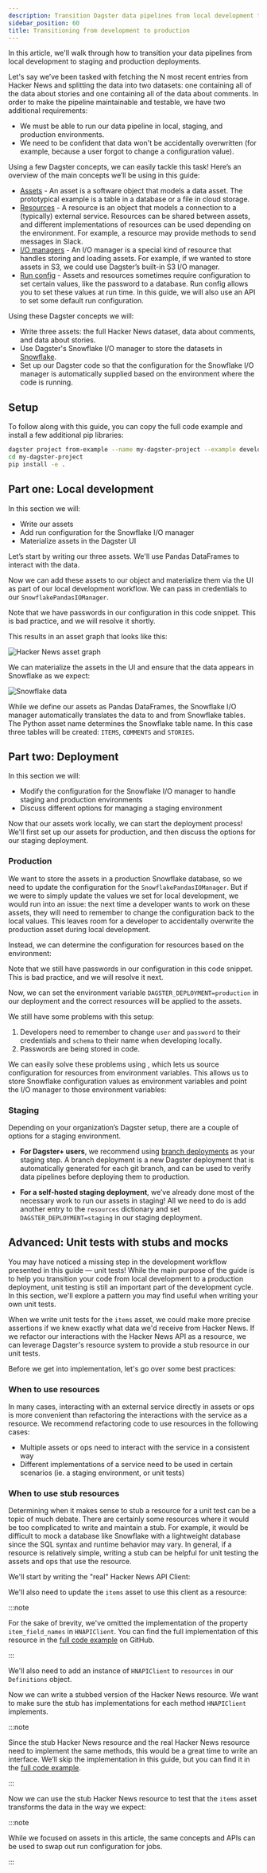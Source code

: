 ```yaml
---
description: Transition Dagster data pipelines from local development to staging and production deployments.
sidebar_position: 60
title: Transitioning from development to production
---
```


In this article, we'll walk through how to transition your data pipelines from local development to staging and production deployments.

Let's say we’ve been tasked with fetching the N most recent entries from Hacker News and splitting the data into two datasets: one containing all of the data about stories and one containing all of the data about comments. In order to make the pipeline maintainable and testable, we have two additional requirements:

- We must be able to run our data pipeline in local, staging, and production environments.
- We need to be confident that data won't be accidentally overwritten (for example, because a user forgot to change a configuration value).

Using a few Dagster concepts, we can easily tackle this task! Here’s an overview of the main concepts we’ll be using in this guide:

- [Assets](/guides/build/assets/) - An asset is a software object that models a data asset. The prototypical example is a table in a database or a file in cloud storage.
- [Resources](/guides/build/external-resources) - A resource is an object that models a connection to a (typically) external service. Resources can be shared between assets, and different implementations of resources can be used depending on the environment. For example, a resource may provide methods to send messages in Slack.
- [I/O managers](/guides/build/io-managers/) - An I/O manager is a special kind of resource that handles storing and loading assets. For example, if we wanted to store assets in S3, we could use Dagster’s built-in S3 I/O manager.
- [Run config](/guides/operate/configuration/run-configuration) - Assets and resources sometimes require configuration to set certain values, like the password to a database. Run config allows you to set these values at run time. In this guide, we will also use an API to set some default run configuration.

Using these Dagster concepts we will:

- Write three assets: the full Hacker News dataset, data about comments, and data about stories.
- Use Dagster's Snowflake I/O manager to store the datasets in [Snowflake](https://www.snowflake.com/).
- Set up our Dagster code so that the configuration for the Snowflake I/O manager is automatically supplied based on the environment where the code is running.

## Setup

<CodeReferenceLink filePath="examples/development_to_production" />

To follow along with this guide, you can copy the full code example and install a few additional pip libraries:

```bash
dagster project from-example --name my-dagster-project --example development_to_production
cd my-dagster-project
pip install -e .
```

## Part one: Local development

In this section we will:

- Write our assets
- Add run configuration for the Snowflake I/O manager
- Materialize assets in the Dagster UI

Let’s start by writing our three assets. We'll use Pandas DataFrames to interact with the data.

<CodeExample
  path="docs_snippets/docs_snippets/guides/dagster/development_to_production/assets.py"
  startAfter="start_assets"
  endBefore="end_assets"
/>

Now we can add these assets to our <PyObject section="definitions" module="dagster" object="Definitions" /> object and materialize them via the UI as part of our local development workflow. We can pass in credentials to our `SnowflakePandasIOManager`.

<CodeExample
  path="docs_snippets/docs_snippets/guides/dagster/development_to_production/repository/repository_v1.py"
  startAfter="start"
  endBefore="end"
/>

Note that we have passwords in our configuration in this code snippet. This is bad practice, and we will resolve it shortly.

This results in an asset graph that looks like this:

![Hacker News asset graph](/images/guides/deploy/hacker_news_asset_graph.png)

We can materialize the assets in the UI and ensure that the data appears in Snowflake as we expect:

![Snowflake data](/images/guides/deploy/snowflake_data.png)

While we define our assets as Pandas DataFrames, the Snowflake I/O manager automatically translates the data to and from Snowflake tables. The Python asset name determines the Snowflake table name. In this case three tables will be created: `ITEMS`, `COMMENTS` and `STORIES`.

## Part two: Deployment

In this section we will:

- Modify the configuration for the Snowflake I/O manager to handle staging and production environments
- Discuss different options for managing a staging environment

Now that our assets work locally, we can start the deployment process! We'll first set up our assets for production, and then discuss the options for our staging deployment.

### Production

We want to store the assets in a production Snowflake database, so we need to update the configuration for the `SnowflakePandasIOManager`. But if we were to simply update the values we set for local development, we would run into an issue: the next time a developer wants to work on these assets, they will need to remember to change the configuration back to the local values. This leaves room for a developer to accidentally overwrite the production asset during local development.

Instead, we can determine the configuration for resources based on the environment:

<CodeExample
  path="docs_snippets/docs_snippets/guides/dagster/development_to_production/repository/repository_v2.py"
  startAfter="start"
  endBefore="end"
/>

Note that we still have passwords in our configuration in this code snippet. This is bad practice, and we will resolve it next.

Now, we can set the environment variable `DAGSTER_DEPLOYMENT=production` in our deployment and the correct resources will be applied to the assets.

We still have some problems with this setup:

1. Developers need to remember to change `user` and `password` to their credentials and `schema` to their name when developing locally.
2. Passwords are being stored in code.

We can easily solve these problems using <PyObject section="resources" module="dagster" object="EnvVar"/>, which lets us source configuration for resources from environment variables. This allows us to store Snowflake configuration values as environment variables and point the I/O manager to those environment variables:

<CodeExample
  path="docs_snippets/docs_snippets/guides/dagster/development_to_production/repository/repository_v3.py"
  startAfter="start"
  endBefore="end"
/>

### Staging

Depending on your organization’s Dagster setup, there are a couple of options for a staging environment.

- **For Dagster+ users**, we recommend using [branch deployments](/dagster-plus/features/ci-cd/branch-deployments/) as your staging step. A branch deployment is a new Dagster deployment that is automatically generated for each git branch, and can be used to verify data pipelines before deploying them to production.

- **For a self-hosted staging deployment**, we’ve already done most of the necessary work to run our assets in staging! All we need to do is add another entry to the `resources` dictionary and set `DAGSTER_DEPLOYMENT=staging` in our staging deployment.

<CodeExample
  path="docs_snippets/docs_snippets/guides/dagster/development_to_production/repository/repository_v3.py"
  startAfter="start_staging"
  endBefore="end_staging"
/>

## Advanced: Unit tests with stubs and mocks

You may have noticed a missing step in the development workflow presented in this guide — unit tests! While the main purpose of the guide is to help you transition your code from local development to a production deployment, unit testing is still an important part of the development cycle. In this section, we'll explore a pattern you may find useful when writing your own unit tests.

When we write unit tests for the `items` asset, we could make more precise assertions if we knew exactly what data we'd receive from Hacker News. If we refactor our interactions with the Hacker News API as a resource, we can leverage Dagster's resource system to provide a stub resource in our unit tests.

Before we get into implementation, let's go over some best practices:

### When to use resources

In many cases, interacting with an external service directly in assets or ops is more convenient than refactoring the interactions with the service as a resource. We recommend refactoring code to use resources in the following cases:

- Multiple assets or ops need to interact with the service in a consistent way
- Different implementations of a service need to be used in certain scenarios (ie. a staging environment, or unit tests)

### When to use stub resources

Determining when it makes sense to stub a resource for a unit test can be a topic of much debate. There are certainly some resources where it would be too complicated to write and maintain a stub. For example, it would be difficult to mock a database like Snowflake with a lightweight database since the SQL syntax and runtime behavior may vary. In general, if a resource is relatively simple, writing a stub can be helpful for unit testing the assets and ops that use the resource.

We'll start by writing the "real" Hacker News API Client:

<CodeExample
  path="docs_snippets/docs_snippets/guides/dagster/development_to_production/resources/resources_v1.py"
  startAfter="start_resource"
  endBefore="end_resource"
/>

We'll also need to update the `items` asset to use this client as a resource:

<CodeExample
  path="docs_snippets/docs_snippets/guides/dagster/development_to_production/assets_v2.py"
  startAfter="start_items"
  endBefore="end_items"
/>

:::note

For the sake of brevity, we've omitted the implementation of the property `item_field_names` in `HNAPIClient`. You can find the full implementation of this resource in the [full code example](https://github.com/dagster-io/dagster/tree/master/examples/development_to_production) on GitHub.

:::

We'll also need to add an instance of `HNAPIClient` to `resources` in our `Definitions` object.

<CodeExample
  path="docs_snippets/docs_snippets/guides/dagster/development_to_production/repository/repository_v3.py"
  startAfter="start_hn_resource"
  endBefore="end_hn_resource"
/>

Now we can write a stubbed version of the Hacker News resource. We want to make sure the stub has implementations for each method `HNAPIClient` implements.

<CodeExample
  path="docs_snippets/docs_snippets/guides/dagster/development_to_production/resources/resources_v2.py"
  startAfter="start_mock"
  endBefore="end_mock"
/>

:::note

Since the stub Hacker News resource and the real Hacker News resource need to implement the same methods, this would be a great time to write an interface. We’ll skip the implementation in this guide, but you can find it in the [full code example](https://github.com/dagster-io/dagster/tree/master/examples/development_to_production).

:::

Now we can use the stub Hacker News resource to test that the `items` asset transforms the data in the way we expect:

<CodeExample
  path="docs_snippets/docs_snippets/guides/dagster/development_to_production/test_assets.py"
  startAfter="start"
  endBefore="end"
/>

:::note

While we focused on assets in this article, the same concepts and APIs can be used to swap out run configuration for jobs.

:::
